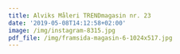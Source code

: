 ```yaml
---
title: Alviks Måleri TRENDmagasin nr. 23
date: '2019-05-08T14:12:58+02:00'
image: /img/instagram-8315.jpg
pdf_file: /img/framsida-magasin-6-1024x517.jpg
---
```

<div data-configid="31181722/68088490" style="width:100%; height:517px;" class="issuuembed"></div>

<script type="text/javascript" src="//e.issuu.com/embed.js" async="true"></script>
